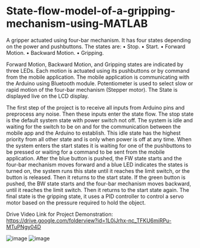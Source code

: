 # State-flow-model-of-a-gripping-mechanism-using-MATLAB
A gripper actuated using four-bar mechanism. It has four states depending on the power and pushbuttons. The states are:
  • Stop.
  • Start.
  • Forward Motion.
  • Backward Motion.
  • Gripping.
  
   Forward Motion, Backward Motion, and Gripping states are indicated by three LEDs. Each motion is actuated using its pushbuttons or by command from the mobile application. The mobile application is communicating with the Arduino using Bluetooth module. Potentiometer is used to select slow or rapid motion of the four-bar mechanism (Stepper motor). The State is displayed live on the LCD display.

   The first step of the project is to receive all inputs from Arduino pins and preprocess any noise. Then these inputs enter the state flow. The stop state is the default system state with power switch not off. The system is idle and waiting for the switch to be on and for the communication between the mobile app and the Arduino to establish. This idle state has the highest priority from all other state and is only when power is off at any time. When the system enters the start states it is waiting for one of the pushbuttons to be pressed or waiting for a command to be sent from the mobile application. After the blue button is pushed, the FW state starts and the four-bar mechanism moves forward and a blue LED indicates the states is turned on, the system runs this state until it reaches the limit switch, or the button is released. Then it returns to the start state. If the green button is pushed, the BW state starts and the four-bar mechanism moves backward, until it reaches the limit switch. Then it returns to the start state again. The final state is the gripping state, it uses a PID controller to control a servo motor based on the pressure required to hold the object.


Drive Video Link for Project Demonstration: https://drive.google.com/folderview?id=1L0iJrhx-nc_TFKU6miRPu-MTuPNgy04D

![image](https://user-images.githubusercontent.com/68401714/150700741-c2b326bc-269d-4acd-a545-b1f942787dc3.png)
![image](https://user-images.githubusercontent.com/68401714/150700902-23552ce6-351c-453f-8448-0c957d1fb28d.png)


